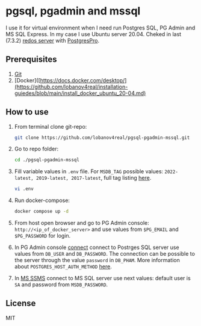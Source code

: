 # pgsql, pgadmin and mssql
I use it for virtual environment when I need run Postgres SQL, PG Admin and MS SQL Express. In my case I use Ubuntu server 20.04. Cheked in last (7.3.2) [redos server](https://redos.red-soft.ru/product/downloads/) with [PostgresPro](https://hub.docker.com/r/chernoskutov/postgres-pro/).

## Prerequisites
1. [Git](https://git-scm.com/downloads)
2. [Docker]([https://docs.docker.com/desktop/](https://github.com/lobanov4real/installation-guiedes/blob/main/install_docker_ubuntu_20-04.md)

## How to use

1. From terminal clone git-repo:

    ```bash
    git clone https://github.com/lobanov4real/pgsql-pgadmin-mssql.git
    ```

2. Go to repo folder:

    ```bash
    cd ./pgsql-pgadmin-mssql
    ```

3. Fill variable values in ``.env`` file. For ``MSDB_TAG`` possible values: ``2022-latest, 2019-latest, 2017-latest``, full tag listing [here](https://hub.docker.com/_/microsoft-mssql-server).

    ```bash
    vi .env
    ```

4. Run docker-compose:

    ```bash
    docker compose up -d
    ```

5. From host open browser and go to PG Admin console: ``http://<ip_of_docker_server>`` and use values from ``$PG_EMAIL`` and ``$PG_PASSWORD`` for login.
6. In PG Admin console [connect](https://www.pgadmin.org/docs/pgadmin4/development/connecting.html) connect to Postrges SQL server use values from ``DB_USER`` and ``DB_PASSWORD``. The connection can be possible to the server through the value ``password`` in ``DB_PHAM``. More information about ``POSTGRES_HOST_AUTH_METHOD`` [here](https://hub.docker.com/_/postgres).
7. In [MS SSMS](https://learn.microsoft.com/ru-ru/sql/ssms/download-sql-server-management-studio-ssms?view=sql-server-ver16) connect to MS SQL server use next values: default user is ``SA`` and password from ``MSDB_PASSWORD``.

## License

MIT
